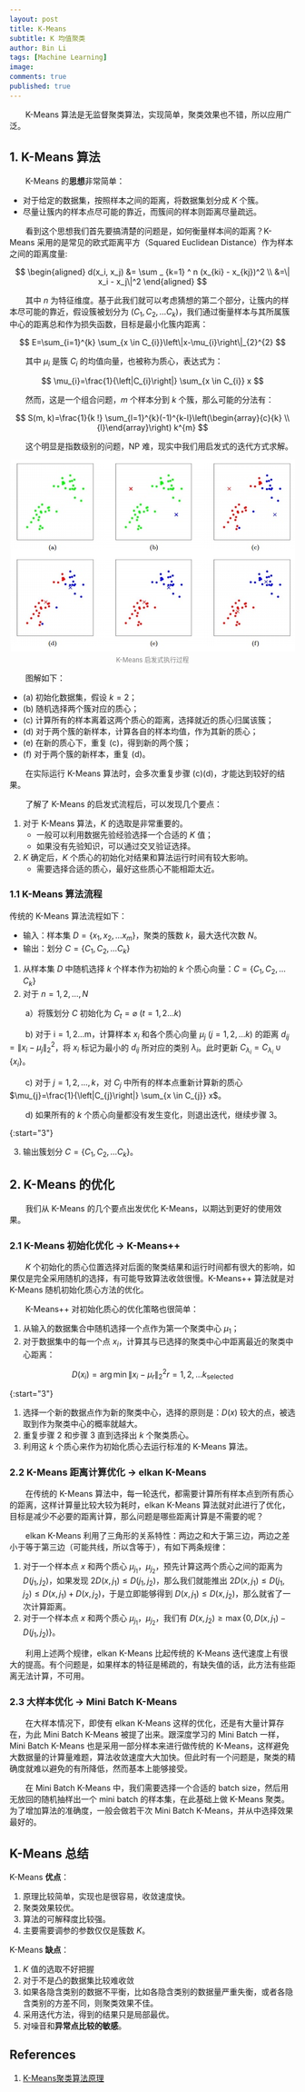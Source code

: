 ```yaml
---
layout: post
title: K-Means
subtitle: K 均值聚类
author: Bin Li
tags: [Machine Learning]
image: 
comments: true
published: true
---
```


　　K-Means 算法是无监督聚类算法，实现简单，聚类效果也不错，所以应用广泛。

## 1. K-Means 算法
　　K-Means 的**思想**非常简单：
* 对于给定的数据集，按照样本之间的距离，将数据集划分成 $K$ 个簇。
* 尽量让簇内的样本点尽可能的靠近，而簇间的样本则距离尽量疏远。

　　看到这个思想我们首先要搞清楚的问题是，如何衡量样本间的距离？K-Means 采用的是常见的欧式距离平方（Squared Euclidean Distance）作为样本之间的距离度量:

$$
\begin{aligned}
d(x_i, x_j) &= \sum _ {k=1} ^ n (x_{ki} - x_{kj})^2 \\
&=\| x_i - x_j\|^2
\end{aligned}
$$

　　其中 $n$ 为特征维度。基于此我们就可以考虑猜想的第二个部分，让簇内的样本尽可能的靠近，假设簇被划分为 $\left(C_{1}, C_{2}, \ldots C_{k}\right)$，我们通过衡量样本与其所属簇中心的距离总和作为损失函数，目标是最小化簇内距离：

$$
E=\sum_{i=1}^{k} \sum_{x \in C_{i}}\left\|x-\mu_{i}\right\|_{2}^{2}
$$

　　其中 $\mu_i$ 是簇 $C_i$ 的均值向量，也被称为质心，表达式为：

$$
\mu_{i}=\frac{1}{\left|C_{i}\right|} \sum_{x \in C_{i}} x
$$

　　然而，这是一个组合问题，$m$ 个样本分到 $k$ 个簇，那么可能的分法有：

$$
S(m, k)=\frac{1}{k !} \sum_{l=1}^{k}(-1)^{k-l}\left(\begin{array}{c}{k} \\ {l}\end{array}\right) k^{m}
$$

　　这个明显是指数级别的问题，NP 难，现实中我们用启发式的迭代方式求解。

<p align="center">
  <img width="" height="" src="/img/media/15602575855752.jpg">
</p>
<p style="margin-top:-2.5%" align="center">
    <em style="color:#808080;font-style:normal;font-size:80%;">K-Means 启发式执行过程</em>
</p>

　　图解如下：
* (a) 初始化数据集，假设 $k=2$；
* (b) 随机选择两个簇对应的质心；
* (c) 计算所有的样本离着这两个质心的距离，选择就近的质心归属该簇；
* (d) 对于两个簇的新样本，计算各自的样本均值，作为其新的质心；
* (e) 在新的质心下，重复 (c)，得到新的两个簇；
* (f) 对于两个簇的新样本，重复 (d)。

　　在实际运行 K-Means 算法时，会多次重复步骤 (c)(d)，才能达到较好的结果。

　　了解了 K-Means 的启发式流程后，可以发现几个要点：
1. 对于 K-Means 算法，$K$ 的选取是非常重要的。
    * 一般可以利用数据先验经验选择一个合适的 $K$ 值；
    * 如果没有先验知识，可以通过交叉验证选择。
2. $K$ 确定后，$K$ 个质心的初始化对结果和算法运行时间有较大影响。
    * 需要选择合适的质心，最好这些质心不能相距太近。

### 1.1 K-Means 算法流程

传统的 K-Means 算法流程如下：
* 输入：样本集 $D=\left\{x_{1}, x_{2}, \ldots x_{m}\right\}$，聚类的簇数 $k$，最大迭代次数 $N$。
* 输出：划分 $C=\left\{C_{1}, C_{2}, \ldots C_{k}\right\}$

1. 从样本集 $D$ 中随机选择 $k$ 个样本作为初始的 $k$ 个质心向量：$C=\left\{C_{1}, C_{2}, \ldots C_{k}\right\}$
2. 对于 $n=1,2, \dots, N$

　　a）将簇划分 $C$ 初始化为 $C_{t}=\varnothing$ ($t=1,2 \ldots k$)

　　b) 对于 $\mathrm{i}=1,2 \ldots \mathrm{m}$，计算样本 $x_i$ 和各个质心向量 $\mu_j$ ($j=1,2, \ldots k$) 的距离 $d_{i j}=\left\|x_{i}-\mu_{j}\right\|_{2}^{2}$，将 $x_i$ 标记为最小的 $d_{ij}$ 所对应的类别 $\lambda_i$。此时更新 $C_{\lambda_{i}}=C_{\lambda_{i}} \cup\left\{x_{i}\right\}$。

　　c) 对于 $j=1,2, \dots, k$，对 $C_j$ 中所有的样本点重新计算新的质心 $\mu_{j}=\frac{1}{\left|C_{j}\right|} \sum_{x \in C_{j}} x$。

　　d) 如果所有的 $k$ 个质心向量都没有发生变化，则退出迭代，继续步骤 3。

{:start="3"}

3. 输出簇划分 $C=\left\{C_{1}, C_{2}, \ldots C_{k}\right\}$。

## 2. K-Means 的优化
　　我们从 K-Means 的几个要点出发优化 K-Means，以期达到更好的使用效果。

### 2.1 K-Means 初始化优化 $\rightarrow$ K-Means++
　　$K$ 个初始化的质心位置选择对后面的聚类结果和运行时间都有很大的影响，如果仅是完全采用随机的选择，有可能导致算法收敛很慢。K-Means++ 算法就是对 K-Means 随机初始化质心方法的优化。

　　K-Means++ 对初始化质心的优化策略也很简单：
1. 从输入的数据集合中随机选择一个点作为第一个聚类中心 $\mu_1$；
2. 对于数据集中的每一个点 $x_i$，计算其与已选择的聚类中心中距离最近的聚类中心距离：

$$
D\left(x_{i}\right)=\arg \min \left\|x_{i}-\mu_{r}\right\|_{2}^{2} r=1,2, \ldots k_{\text {selected}}
$$

{:start="3"}

1. 选择一个新的数据点作为新的聚类中心，选择的原则是：$D(x)$ 较大的点，被选取到作为聚类中心的概率就越大。
2. 重复步骤 2 和步骤 3 直到选择出 $k$ 个聚类质心。
3. 利用这 $k$ 个质心来作为初始化质心去运行标准的 K-Means 算法。

### 2.2 K-Means 距离计算优化 $\rightarrow$ elkan K-Means
　　在传统的 K-Means 算法中，每一轮迭代，都需要计算所有样本点到所有质心的距离，这样计算量比较大较为耗时，elkan K-Means 算法就对此进行了优化，目标是减少不必要的距离计算，那么问题是哪些距离计算是不需要的呢？

　　elkan K-Means 利用了三角形的关系特性：两边之和大于第三边，两边之差小于等于第三边（可能共线，所以含等于），有如下两条规律：

1. 对于一个样本点 $x$ 和两个质心 $\mu_{j_1}$，$\mu_{j_2}$，预先计算这两个质心之间的距离为 $D\left(j_{1}, j_{2}\right)$，如果发现 $2D\left(x, j_{1}\right) \leq D\left(j_{1}, j_{2}\right)$，那么我们就能推出 $2D\left(x, j_{1}\right) \leq D\left(j_{1}, j_{2}\right) \leq D\left(x, j_{1}\right) + D\left(x, j_{2}\right)$，于是立即能够得到 $D\left(x, j_{1}\right) \leq D\left(x, j_{2}\right)$，那么就省了一次计算距离。
2. 对于一个样本点 $x$ 和两个质心 $\mu_{j_1}$，$\mu_{j_2}$，我们有 $D\left(x, j_{2}\right) \geq \max \left\{0, D\left(x, j_{1}\right)-D\left(j_{1}, j_{2}\right)\right\}$。

　　利用上述两个规律，elkan K-Means 比起传统的 K-Means 迭代速度上有很大的提高。有个问题是，如果样本的特征是稀疏的，有缺失值的话，此方法有些距离无法计算，不可用。

### 2.3 大样本优化 $\rightarrow$ Mini Batch K-Means
　　在大样本情况下，即使有 elkan K-Means 这样的优化，还是有大量计算存在，为此 Mini Batch K-Means 被提了出来。跟深度学习的 Mini Batch 一样，Mini Batch K-Means 也是采用一部分样本来进行做传统的 K-Means，这样避免大数据量的计算量难题，算法收敛速度大大加快。但此时有一个问题是，聚类的精确度就难以避免的有所降低，然而基本上能够接受。

　　在 Mini Batch K-Means 中，我们需要选择一个合适的 batch size，然后用 无放回的随机抽样出一个 mini batch 的样本集，在此基础上做 K-Means 聚类。为了增加算法的准确度，一般会做若干次 Mini Batch K-Means，并从中选择效果最好的。

## K-Means 总结
K-Means **优点**：
1. 原理比较简单，实现也是很容易，收敛速度快。
2. 聚类效果较优。
3. 算法的可解释度比较强。
4. 主要需要调参的参数仅仅是簇数 $K$。

K-Means **缺点**：
1. $K$ 值的选取不好把握
2. 对于不是凸的数据集比较难收敛
3. 如果各隐含类别的数据不平衡，比如各隐含类别的数据量严重失衡，或者各隐含类别的方差不同，则聚类效果不佳。
4. 采用迭代方法，得到的结果只是局部最优。
5. 对噪音和**异常点比较的敏感**。

## References
1. [K-Means聚类算法原理](https://www.cnblogs.com/pinard/p/6164214.html)